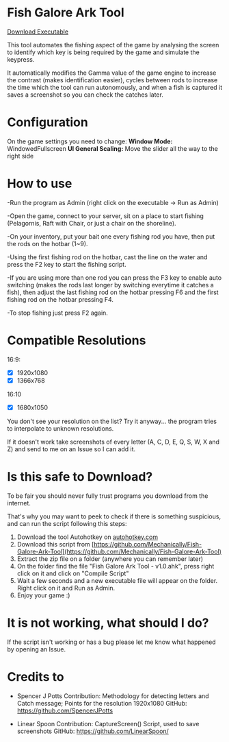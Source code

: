 # Fish Galore Ark Tool
[Download Executable](https://github.com/Mechanically/Fish-Galore-Ark-Tool/releases/latest)

This tool automates the fishing aspect of the game by analysing the screen to identify which key is being required by the game and simulate the keypress.

It automatically modifies the Gamma value of the game engine to increase the contrast (makes identification easier), cycles between rods to increase the time which the tool can run autonomously, and when a fish is captured it saves a screenshot so you can check the catches later.



# Configuration
On the game settings you need to change:
**Window Mode:** WindowedFullscreen
**UI General Scaling:** Move the slider all the way to the right side



# How to use
-Run the program as Admin (right click on the executable -> Run as Admin)

-Open the game, connect to your server, sit on a place to start fishing (Pelagornis, Raft with Chair, or just a chair on the shoreline).

-On your inventory, put your bait one every fishing rod you have, then put the rods on the hotbar (1~9).

-Using the first fishing rod on the hotbar, cast the line on the water and press the F2 key to start the fishing script.

-If you are using more than one rod you can press the F3 key to enable auto switching (makes the rods last longer by switching everytime it catches a fish), then adjust the last fishing rod on the hotbar pressing F6 and the first fishing rod on the hotbar pressing F4.

-To stop fishing just press F2 again.



# Compatible Resolutions
16:9:
- [x] 1920x1080
- [x] 1366x768

16:10
- [x] 1680x1050

You don't see your resolution on the list? Try it anyway... the program tries to interpolate to unknown resolutions.

If it doesn't work take screenshots of every letter (A, C, D, E, Q, S, W, X and Z) and send to me on an Issue so I can add it.



# Is this safe to Download?
To be fair you should never fully trust programs you download from the internet.

That's why you may want to peek to check if there is something suspicious, and can run the script following this steps:

1. Download the tool Autohotkey on [autohotkey.com](https://www.autohotkey.com/)
2. Download this script from [https://github.com/Mechanically/Fish-Galore-Ark-Tool](https://github.com/Mechanically/Fish-Galore-Ark-Tool)
3. Extract the zip file on a folder (anywhere you can remember later)
4. On the folder find the file "Fish Galore Ark Tool - v1.0.ahk", press right click on it and click on "Compile Script"
5. Wait a few seconds and a new executable file will appear on the folder. Right click on it and Run as Admin.
6. Enjoy your game :)



# It is not working, what should I do?
If the script isn't working or has a bug please let me know what happened by opening an Issue.



# Credits to 
  - Spencer J Potts
  Contribution:
    Methodology for detecting letters and Catch message;
    Points for the resolution 1920x1080
  GitHub: https://github.com/SpencerJPotts

  - Linear Spoon
  Contribution:
    CaptureScreen() Script, used to save screenshots
  GitHub: https://github.com/LinearSpoon/
